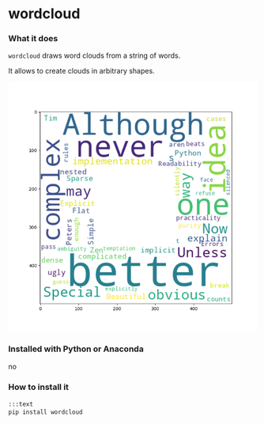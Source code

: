 
# wordcloud

### What it does

`wordcloud` draws word clouds from a string of words.

It allows to create clouds in arbitrary shapes.

![word cloud](cloud.png)

### Installed with Python or Anaconda

no

### How to install it

    :::text
    pip install wordcloud

